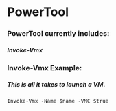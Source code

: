 # PowerTool

### PowerTool currently includes:
##### Invoke-Vmx

### Invoke-Vmx Example:
##### This is all it takes to launch a VM.
``` Invoke-Vmx -Name $name -VMC $true ```
